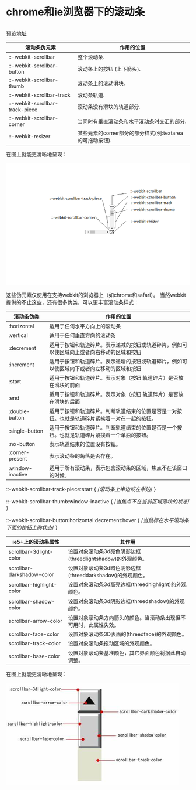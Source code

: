 # chrome和ie浏览器下的滚动条
## 
[预览地址](http://blog-demo.qiufeihong.top/var/lib/jenkins/jobs/vuepress-blog/workspace/docs/technical-summary/scrollbar/scroll.html)

滚动条伪元素|作用的位置
--|--
::-webkit-scrollbar|整个滚动条.
::-webkit-scrollbar-button|滚动条上的按钮 (上下箭头).
::-webkit-scrollbar-thumb|滚动条上的滚动滑块.
::-webkit-scrollbar-track|滚动条轨道.
::-webkit-scrollbar-track-piece|滚动条没有滑块的轨道部分.
::-webkit-scrollbar-corner|当同时有垂直滚动条和水平滚动条时交汇的部分.
::-webkit-resizer|某些元素的corner部分的部分样式(例:textarea的可拖动按钮).

在图上就能更清晰地呈现：

![avatar](./scroll2.png)


这些伪元素仅使用在支持webkit的浏览器上（如chrome和safari）。
当然webkit提供的不止这些，还有很多伪类，可以更丰富滚动条样式：

滚动条伪类|作用的位置
--|--
:horizontal|适用于任何水平方向上的滚动条
:vertical|适用于任何垂直方向的滚动条
:decrement|适用于按钮和轨道碎片。表示递减的按钮或轨道碎片，例如可以使区域向上或者向右移动的区域和按钮
:increment|适用于按钮和轨道碎片。表示递增的按钮或轨道碎片，例如可以使区域向下或者向左移动的区域和按钮
:start|适用于按钮和轨道碎片。表示对象（按钮 轨道碎片）是否放在滑块的前面
:end|适用于按钮和轨道碎片。表示对象（按钮 轨道碎片）是否放在滑块的后面
:double-button|适用于按钮和轨道碎片。判断轨道结束的位置是否是一对按钮。也就是轨道碎片紧挨着一对在一起的按钮。
:single-button|适用于按钮和轨道碎片。判断轨道结束的位置是否是一个按钮。也就是轨道碎片紧挨着一个单独的按钮。
:no-button|表示轨道结束的位置没有按钮。
:corner-present|表示滚动条的角落是否存在。
:window-inactive|适用于所有滚动条，表示包含滚动条的区域，焦点不在该窗口的时候。
 
::-webkit-scrollbar-track-piece:start {
/*滚动条上半边或左半边*/
}
 
::-webkit-scrollbar-thumb:window-inactive {
/*当焦点不在当前区域滑块的状态*/
}
 
::-webkit-scrollbar-button:horizontal:decrement:hover {
/*当鼠标在水平滚动条下面的按钮上的状态*/
}


ie5+上的滚动条属性|其作用
--|--
scrollbar-3dlight-color|设置对象滚动条3d亮色阴影边框(threedlightshadow)的外观颜色。
scrollbar-darkshadow-color|设置对象滚动条3d暗色阴影边框(threeddarkshadow)的外观颜色。
scrollbar-highlight-color|设置对象滚动条3d高亮边框(threedhighlight)的外观颜色。
scrollbar-shadow-color|设置对象滚动条3d阴影边框(threedshadow)的外观颜色。
scrollbar-arrow-color|设置对象滚动条方向箭头的颜色。当滚动条出现但不可用时，此属性失效。
scrollbar-face-color|设置对象滚动条3D表面的(threedface)的外观颜色。
scrollbar-track-color|设置对象滚动条拖动区域的外观颜色。
scrollbar-base-color|设置对象滚动条基准颜色，其它界面颜色将据此自动调整。

在图上就能更清晰地呈现：

![avatar](./scroll.jpg)